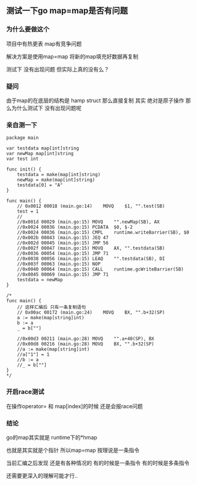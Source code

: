 ## 测试一下go map=map是否有问题

### 为什么要做这个
项目中有热更表 map有竞争问题

解决方案是使用map=map 将新的map填充好数据再复制

测试下 没有出现问题 但实际上真的没有么？

### 疑问
由于map的在底层的结构是 hamp struct
那么直接复制 其实 绝对是原子操作 那么为什么测试下 没有出现问题呢 

### 亲自测一下
```
package main

var testdata map[int]string
var newMap map[int]string
var test int

func init() {
	testdata = make(map[int]string)
	newMap = make(map[int]string)
	testdata[0] = "A"
}

func main() {
	// 0x0012 00018 (main.go:14)	MOVQ	$1, "".test(SB)
	test = 1
	//
	//0x001d 00029 (main.go:15)	MOVQ	"".newMap(SB), AX
	//0x0024 00036 (main.go:15)	PCDATA	$0, $-2
	//0x0024 00036 (main.go:15)	CMPL	runtime.writeBarrier(SB), $0
	//0x002b 00043 (main.go:15)	JEQ	47
	//0x002d 00045 (main.go:15)	JMP	56
	//0x002f 00047 (main.go:15)	MOVQ	AX, "".testdata(SB)
	//0x0036 00054 (main.go:15)	JMP	71
	//0x0038 00056 (main.go:15)	LEAQ	"".testdata(SB), DI
	//0x003f 00063 (main.go:15)	NOP
	//0x0040 00064 (main.go:15)	CALL	runtime.gcWriteBarrier(SB)
	//0x0045 00069 (main.go:15)	JMP	71
	testdata = newMap
}

/*
func main() {
	// 这样汇编后 只有一条复制语句
	// 0x00ac 00172 (main.go:24)	MOVQ	BX, "".b+32(SP)
	a := make(map[string]int)
	b := a
	_ = b[""]

	//0x00d3 00211 (main.go:28)	MOVQ	"".a+40(SP), BX
	//0x00d8 00216 (main.go:28)	MOVQ	BX, "".b+32(SP)
	//a := make(map[string]int)
	//a["1"] = 1
	//b := a
	//_ = b[""]
}
*/
```

### 开启race测试
在操作operator= 和 map[index]的时候 还是会报race问题

### 结论
go的map其实就是 runtime下的*hmap

也就是其实就是个指针 所以map=map 按理说是一条指令

当前汇编之后发现 还是有各种情况的 有的时候是一条指令 有的时候是多条指令

还需要更深入的理解可能才行..

